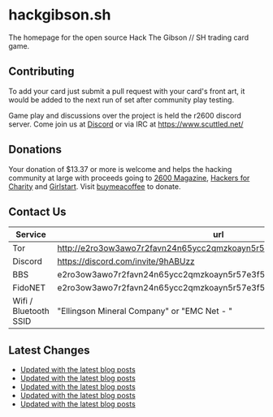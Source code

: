 # hackgibson.sh
The homepage for the open source Hack The Gibson // SH trading card game.


## Contributing

To add your card just submit a pull request with your card's front art, it would be added to the next run of set after community play testing.

Game play and discussions over the project is held the r2600 discord server. Come join us at [Discord](https://discord.com/invite/9hABUzz) or via IRC at https://www.scuttled.net/


## Donations

Your donation of $13.37 or more is welcome and helps the hacking community at large with proceeds going to [2600 Magazine](https://2600.com/), [Hackers for Charity](https://hackersforcharity.org) and [Girlstart](https://girlstart.org).  Visit [buymeacoffee](https://www.buymeacoffee.com/hackgibson.sh) to donate.


## Contact Us

Service | url
-|-
Tor | http://e2ro3ow3awo7r2favn24n65ycc2qmzkoayn5r57e3f56nvjwdcgg32ad.onion
Discord | https://discord.com/invite/9hABUzz
BBS | e2ro3ow3awo7r2favn24n65ycc2qmzkoayn5r57e3f56nvjwdcgg32ad.onion:23
FidoNET | e2ro3ow3awo7r2favn24n65ycc2qmzkoayn5r57e3f56nvjwdcgg32ad.onion:24554
Wifi / Bluetooth SSID | "Ellingson Mineral Company" or "EMC Net - <fidonet address>"

## Latest Changes
<!-- BLOG-POST-LIST:START -->
- [Updated with the latest blog posts](https://github.com/DFW2600/hackgibson.sh/commit/44647394930ce0e9db4d5ff0cf48d76c79c1c9e9)
- [Updated with the latest blog posts](https://github.com/DFW2600/hackgibson.sh/commit/a84484a89d0e0258484f2f57567a30d039030904)
- [Updated with the latest blog posts](https://github.com/DFW2600/hackgibson.sh/commit/7da399bab136eb84daaa27cda6dc0c72bf4506c3)
- [Updated with the latest blog posts](https://github.com/DFW2600/hackgibson.sh/commit/c7fb5369e7844bbabcc747dda6f0d85b5bd1aaf7)
- [Updated with the latest blog posts](https://github.com/DFW2600/hackgibson.sh/commit/98d16be107a4cafad2f98394a914245593aa6357)
<!-- BLOG-POST-LIST:END -->
